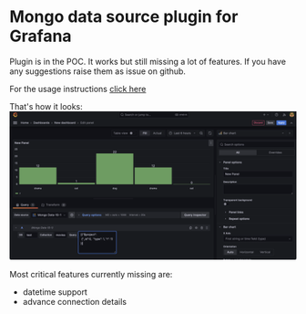 # Mongo data source plugin for Grafana

Plugin is in the POC. It works but still missing a lot of features. If you have any suggestions raise them as issue on  github. 

For the usage instructions [click here](./doc/usage-instructions.md)

That's how it looks:
![Screen](./doc/img/screen.png)

Most critical features currently  missing are:
 * datetime support
 * advance connection details

